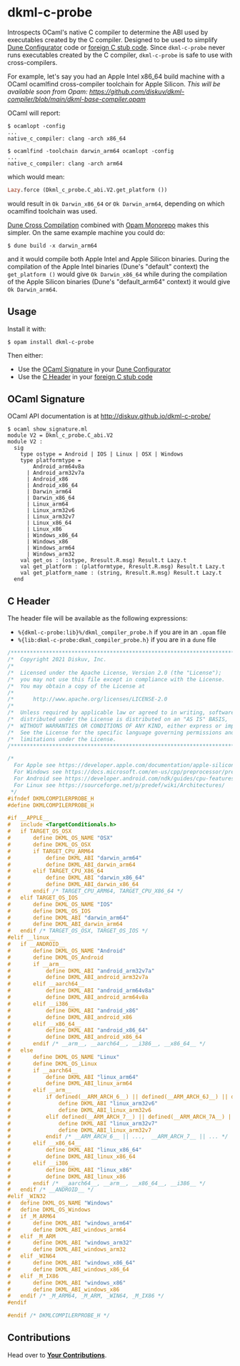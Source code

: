 # dkml-c-probe

Introspects OCaml's native C compiler to determine the ABI used by executables
created by the C compiler. Designed to be used to simplify [Dune Configurator](https://dune.readthedocs.io/en/latest/dune-libs.html#configurator-1)
code or [foreign C stub code](https://dune.readthedocs.io/en/latest/foreign-code.html).
Since `dkml-c-probe` never runs executables created by the C compiler,
`dkml-c-probe` is safe to use with cross-compilers.

For example, let's say you had an Apple Intel x86_64 build machine with
a OCaml ocamlfind cross-compiler toolchain for Apple Silicon. *This will
be available soon from Opam: https://github.com/diskuv/dkml-compiler/blob/main/dkml-base-compiler.opam*

OCaml will report:

<!-- $MDX non-deterministic=command -->
```console
$ ocamlopt -config
...
native_c_compiler: clang -arch x86_64

$ ocamlfind -toolchain darwin_arm64 ocamlopt -config
...
native_c_compiler: clang -arch arm64
```

which would mean:

<!-- $MDX non-deterministic=command -->
```ocaml
Lazy.force (Dkml_c_probe.C_abi.V2.get_platform ())
```

would result in `Ok Darwin_x86_64` or `Ok Darwin_arm64`, depending on which
ocamlfind toolchain was used.

[Dune Cross Compilation](https://dune.readthedocs.io/en/latest/cross-compilation.html)
combined with [Opam Monorepo](https://github.com/ocamllabs/opam-monorepo#opam-monorepo)
makes this simpler. On the same example machine you could do:

<!-- $MDX non-deterministic=command -->
```console
$ dune build -x darwin_arm64
```

and it would compile both Apple Intel and Apple Silicon binaries. During the
compilation of the Apple Intel binaries (Dune's "default" context) the
`get_platform ()` would give `Ok Darwin_x86_64` while during the compilation of
the Apple Silicon binaries (Dune's "default_arm64" context) it would give
`Ok Darwin_arm64`.

## Usage

Install it with:

<!-- $MDX non-deterministic=command -->
```console
$ opam install dkml-c-probe
```

Then either:
* Use the [OCaml Signature](#ocaml-signature) in your [Dune Configurator](https://dune.readthedocs.io/en/latest/dune-libs.html#configurator-1)
* Use the [C Header](#c-header) in your [foreign C stub code](https://dune.readthedocs.io/en/latest/foreign-code.html)

## OCaml Signature

OCaml API documentation is at http://diskuv.github.io/dkml-c-probe/

```console
$ ocaml show_signature.ml
module V2 = Dkml_c_probe.C_abi.V2
module V2 :
  sig
    type ostype = Android | IOS | Linux | OSX | Windows
    type platformtype =
        Android_arm64v8a
      | Android_arm32v7a
      | Android_x86
      | Android_x86_64
      | Darwin_arm64
      | Darwin_x86_64
      | Linux_arm64
      | Linux_arm32v6
      | Linux_arm32v7
      | Linux_x86_64
      | Linux_x86
      | Windows_x86_64
      | Windows_x86
      | Windows_arm64
      | Windows_arm32
    val get_os : (ostype, Rresult.R.msg) Result.t Lazy.t
    val get_platform : (platformtype, Rresult.R.msg) Result.t Lazy.t
    val get_platform_name : (string, Rresult.R.msg) Result.t Lazy.t
  end
```

## C Header

The header file will be available as the following expressions:
- `%{dkml-c-probe:lib}%/dkml_compiler_probe.h` if you are in an `.opam` file
- `%{lib:dkml-c-probe:dkml_compiler_probe.h}` if you are in a `dune` file

<!-- $MDX file=dkml_compiler_probe.h -->
```c
/******************************************************************************/
/*  Copyright 2021 Diskuv, Inc.                                               */
/*                                                                            */
/*  Licensed under the Apache License, Version 2.0 (the "License");           */
/*  you may not use this file except in compliance with the License.          */
/*  You may obtain a copy of the License at                                   */
/*                                                                            */
/*      http://www.apache.org/licenses/LICENSE-2.0                            */
/*                                                                            */
/*  Unless required by applicable law or agreed to in writing, software       */
/*  distributed under the License is distributed on an "AS IS" BASIS,         */
/*  WITHOUT WARRANTIES OR CONDITIONS OF ANY KIND, either express or implied.  */
/*  See the License for the specific language governing permissions and       */
/*  limitations under the License.                                            */
/******************************************************************************/

/*
  For Apple see https://developer.apple.com/documentation/apple-silicon/building-a-universal-macos-binary
  For Windows see https://docs.microsoft.com/en-us/cpp/preprocessor/predefined-macros?view=msvc-160
  For Android see https://developer.android.com/ndk/guides/cpu-features
  For Linux see https://sourceforge.net/p/predef/wiki/Architectures/
 */
#ifndef DKMLCOMPILERPROBE_H
#define DKMLCOMPILERPROBE_H

#if __APPLE__
#   include <TargetConditionals.h>
#   if TARGET_OS_OSX
#       define DKML_OS_NAME "OSX"
#       define DKML_OS_OSX
#       if TARGET_CPU_ARM64
#           define DKML_ABI "darwin_arm64"
#           define DKML_ABI_darwin_arm64
#       elif TARGET_CPU_X86_64
#           define DKML_ABI "darwin_x86_64"
#           define DKML_ABI_darwin_x86_64
#       endif /* TARGET_CPU_ARM64, TARGET_CPU_X86_64 */
#   elif TARGET_OS_IOS
#       define DKML_OS_NAME "IOS"
#       define DKML_OS_IOS
#       define DKML_ABI "darwin_arm64"
#       define DKML_ABI_darwin_arm64
#   endif /* TARGET_OS_OSX, TARGET_OS_IOS */
#elif __linux__
#   if __ANDROID__
#       define DKML_OS_NAME "Android"
#       define DKML_OS_Android
#       if __arm__
#           define DKML_ABI "android_arm32v7a"
#           define DKML_ABI_android_arm32v7a
#       elif __aarch64__
#           define DKML_ABI "android_arm64v8a"
#           define DKML_ABI_android_arm64v8a
#       elif __i386__
#           define DKML_ABI "android_x86"
#           define DKML_ABI_android_x86
#       elif __x86_64__
#           define DKML_ABI "android_x86_64"
#           define DKML_ABI_android_x86_64
#       endif /* __arm__, __aarch64__, __i386__, __x86_64__ */
#   else
#       define DKML_OS_NAME "Linux"
#       define DKML_OS_Linux
#       if __aarch64__
#           define DKML_ABI "linux_arm64"
#           define DKML_ABI_linux_arm64
#       elif __arm__
#           if defined(__ARM_ARCH_6__) || defined(__ARM_ARCH_6J__) || defined(__ARM_ARCH_6K__) || defined(__ARM_ARCH_6Z__) || defined(__ARM_ARCH_6ZK__) || defined(__ARM_ARCH_6T2__)
#               define DKML_ABI "linux_arm32v6"
#               define DKML_ABI_linux_arm32v6
#           elif defined(__ARM_ARCH_7__) || defined(__ARM_ARCH_7A__) || defined(__ARM_ARCH_7R__) || defined(__ARM_ARCH_7M__) || defined(__ARM_ARCH_7S__)
#               define DKML_ABI "linux_arm32v7"
#               define DKML_ABI_linux_arm32v7
#           endif /* __ARM_ARCH_6__ || ...,  __ARM_ARCH_7__ || ... */
#       elif __x86_64__
#           define DKML_ABI "linux_x86_64"
#           define DKML_ABI_linux_x86_64
#       elif __i386__
#           define DKML_ABI "linux_x86"
#           define DKML_ABI_linux_x86
#       endif /* __aarch64__, __arm__, __x86_64__, __i386__ */
#   endif /* __ANDROID__ */
#elif _WIN32
#   define DKML_OS_NAME "Windows"
#   define DKML_OS_Windows
#   if _M_ARM64
#       define DKML_ABI "windows_arm64"
#       define DKML_ABI_windows_arm64
#   elif _M_ARM
#       define DKML_ABI "windows_arm32"
#       define DKML_ABI_windows_arm32
#   elif _WIN64
#       define DKML_ABI "windows_x86_64"
#       define DKML_ABI_windows_x86_64
#   elif _M_IX86
#       define DKML_ABI "windows_x86"
#       define DKML_ABI_windows_x86
#   endif /* _M_ARM64, _M_ARM, _WIN64, _M_IX86 */
#endif

#endif /* DKMLCOMPILERPROBE_H */
```

## Contributions

Head over to **[Your Contributions](CONTRIBUTORS.md)**.
